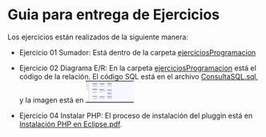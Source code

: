 <h1>Guia para entrega de Ejercicios</h1>
<p>Los ejercicios están realizados de la siguiente manera:</p>

* Ejercicio 01 Sumador: Está dentro de la carpeta [ejerciciosProgramacion](https://github.com/alemolamg/EntornosDesarrollo1DAW/tree/master/Unidad02/ejerciciosProgramacion/src/paquete)


* Ejercicio 02 Diagrama E/R: En la carpeta [ejerciciosProgramacion](https://github.com/alemolamg/EntornosDesarrollo1DAW/tree/master/Unidad02/ejerciciosProgramacion/src/paquete) está el código de la relación. El código SQL está en el archivo [ConsultaSQL.sql](https://github.com/alemolamg/EntornosDesarrollo1DAW/blob/master/Unidad02/ConsultaSQL.sql), y la imagen está en 
  <a href="https://github.com/alemolamg/EntornosDesarrollo1DAW/blob/master/Unidad02/imagenEntidadRelacion.png"><img src="https://github.com/alemolamg/EntornosDesarrollo1DAW/blob/master/Unidad02/imagenEntidadRelacion.png" width="20%" aling="center"/></a>


* Ejercicio 04 Instalar PHP: El proceso de instalación del pluggin está en [Instalación PHP en Eclipse.pdf](https://github.com/alemolamg/EntornosDesarrollo1DAW/blob/master/Unidad02/Instalación%20PHP%20en%20Eclipse.pdf).

